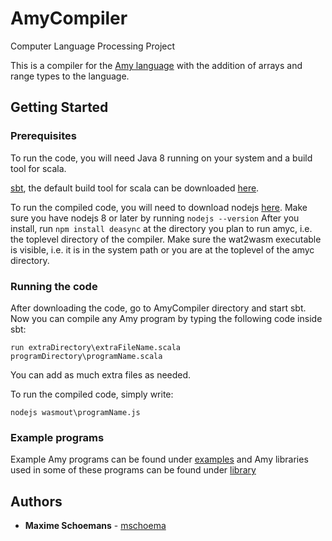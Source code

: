 # AmyCompiler

Computer Language Processing Project

This is a compiler for the [Amy language](http://lara.epfl.ch/w/cc18:amy_specification) with the addition of arrays and range types to the language.

## Getting Started

### Prerequisites

To run the code, you will need Java 8 running on your system and a build tool for scala.

[sbt](https://www.scala-sbt.org/), the default build tool for scala can be downloaded [here](https://www.scala-sbt.org/download.html).

To run the compiled code, you will need to download nodejs [here](https://nodejs.org/en/download/).
Make sure you have nodejs 8 or later by running  `nodejs --version`
After you install, run `npm install deasync` at the directory you plan to run amyc, i.e. the toplevel directory of the compiler. 
Make sure the wat2wasm executable is visible, i.e. it is in the system path or you are at the toplevel of the amyc directory.

### Running the code

After downloading the code, go to AmyCompiler directory and start sbt.
Now you can compile any Amy program by typing the following code inside sbt:

    run extraDirectory\extraFileName.scala programDirectory\programName.scala

You can add as much extra files as needed.

To run the compiled code, simply write:

    nodejs wasmout\programName.js
  
### Example programs

Example Amy programs can be found under [examples](/examples/) and Amy libraries used in some of these programs can be found under [library](/library/)

## Authors

* **Maxime Schoemans** - [mschoema](https://github.com/mschoema)
